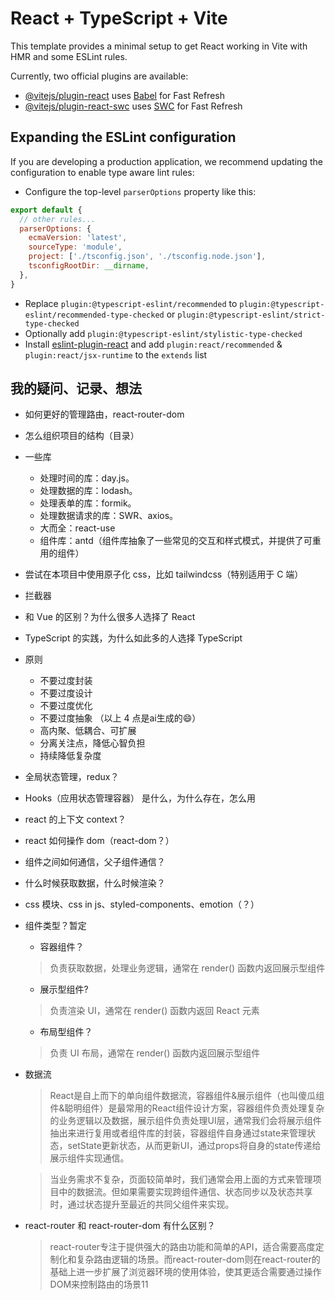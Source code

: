 # React + TypeScript + Vite

This template provides a minimal setup to get React working in Vite with HMR and some ESLint rules.

Currently, two official plugins are available:

- [@vitejs/plugin-react](https://github.com/vitejs/vite-plugin-react/blob/main/packages/plugin-react/README.md) uses [Babel](https://babeljs.io/) for Fast Refresh
- [@vitejs/plugin-react-swc](https://github.com/vitejs/vite-plugin-react-swc) uses [SWC](https://swc.rs/) for Fast Refresh

## Expanding the ESLint configuration

If you are developing a production application, we recommend updating the configuration to enable type aware lint rules:

- Configure the top-level `parserOptions` property like this:

```js
export default {
  // other rules...
  parserOptions: {
    ecmaVersion: 'latest',
    sourceType: 'module',
    project: ['./tsconfig.json', './tsconfig.node.json'],
    tsconfigRootDir: __dirname,
  },
}
```

- Replace `plugin:@typescript-eslint/recommended` to `plugin:@typescript-eslint/recommended-type-checked` or `plugin:@typescript-eslint/strict-type-checked`
- Optionally add `plugin:@typescript-eslint/stylistic-type-checked`
- Install [eslint-plugin-react](https://github.com/jsx-eslint/eslint-plugin-react) and add `plugin:react/recommended` & `plugin:react/jsx-runtime` to the `extends` list

## 我的疑问、记录、想法

- 如何更好的管理路由，react-router-dom
- 怎么组织项目的结构（目录）
- 一些库
  - 处理时间的库：day.js。
  - 处理数据的库：lodash。
  - 处理表单的库：formik。
  - 处理数据请求的库：SWR、axios。
  - 大而全：react-use
  - 组件库：antd（组件库抽象了一些常见的交互和样式模式，并提供了可重用的组件）
- 尝试在本项目中使用原子化 css，比如 tailwindcss（特别适用于 C 端）
- 拦截器
- 和 Vue 的区别？为什么很多人选择了 React
- TypeScript 的实践，为什么如此多的人选择 TypeScript
- 原则
  - 不要过度封装
  - 不要过度设计
  - 不要过度优化
  - 不要过度抽象 （以上 4 点是ai生成的😄）
  - 高内聚、低耦合、可扩展
  - 分离关注点，降低心智负担
  - 持续降低复杂度
- 全局状态管理，redux？
- Hooks（应用状态管理容器） 是什么，为什么存在，怎么用
- react 的上下文 context？
- react 如何操作 dom（react-dom？）
- 组件之间如何通信，父子组件通信？
- 什么时候获取数据，什么时候渲染？
- css 模块、css in js、styled-components、emotion（？）
- 组件类型？暂定
  - 容器组件？
  > 负责获取数据，处理业务逻辑，通常在 render() 函数内返回展示型组件
  - 展示型组件?
  > 负责渲染 UI，通常在 render() 函数内返回 React 元素
  - 布局型组件？
  > 负责 UI 布局，通常在 render() 函数内返回展示型组件
- 数据流
  > React是自上而下的单向组件数据流，容器组件&展示组件（也叫傻瓜组件&聪明组件）是最常用的React组件设计方案，容器组件负责处理复杂的业务逻辑以及数据，展示组件负责处理UI层，通常我们会将展示组件抽出来进行复用或者组件库的封装，容器组件自身通过state来管理状态，setState更新状态，从而更新UI，通过props将自身的state传递给展示组件实现通信。

  > 当业务需求不复杂，页面较简单时，我们通常会用上面的方式来管理项目中的数据流。但如果需要实现跨组件通信、状态同步以及状态共享时，通过状态提升至最近的共同父组件来实现。
- react-router 和 react-router-dom 有什么区别？
  > react-router专注于提供强大的路由功能和简单的API，适合需要高度定制化和复杂路由逻辑的场景。而react-router-dom则在react-router的基础上进一步扩展了浏览器环境的使用体验，使其更适合需要通过操作DOM来控制路由的场景11
